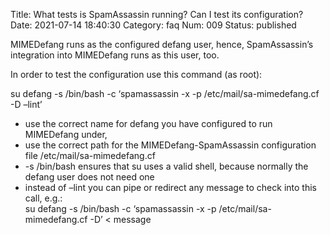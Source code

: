 Title: What tests is SpamAssassin running? Can I test its configuration?
Date: 2021-07-14 18:40:30
Category: faq
Num: 009
Status: published

MIMEDefang runs as the configured defang user, hence, SpamAssassin’s integration into MIMEDefang runs as this user, too.

In order to test the configuration use this command (as root):

su defang -s /bin/bash -c ‘spamassassin -x -p /etc/mail/sa-mimedefang.cf -D –lint’

-   use the correct name for defang you have configured to run MIMEDefang under,
-   use the correct path for the MIMEDefang-SpamAssassin configuration file /etc/mail/sa-mimedefang.cf
-   -s /bin/bash ensures that su uses a valid shell, because normally the defang user does not need one
-   instead of –lint you can pipe or redirect any message to check into this call, e.g.:  
   su defang -s /bin/bash -c ‘spamassassin -x -p /etc/mail/sa-mimedefang.cf -D’ \< message
